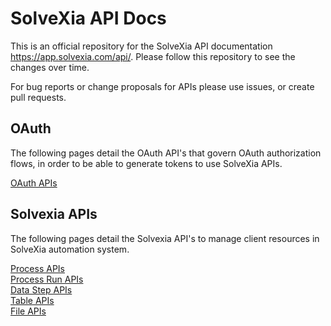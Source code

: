 # SolveXia API Docs

This is an official repository for the SolveXia API documentation https://app.solvexia.com/api/. Please follow this repository to see the changes over time.

For bug reports or change proposals for APIs please use issues, or create pull requests.

## OAuth
The following pages detail the OAuth API's that govern OAuth authorization flows, in order to be able to generate tokens to use SolveXia APIs.

[OAuth APIs](./oauth/authentication-oauth2.0.md)  

## Solvexia APIs
The following pages detail the Solvexia API's to manage client resources in SolveXia automation system.

[Process APIs](./processes/processes.md)  
[Process Run APIs](./process_runs/process_runs.md)  
[Data Step APIs](./steps/datasteps.md)  
[Table APIs](./tables/tables.md)   
[File APIs](./file/file.md)   